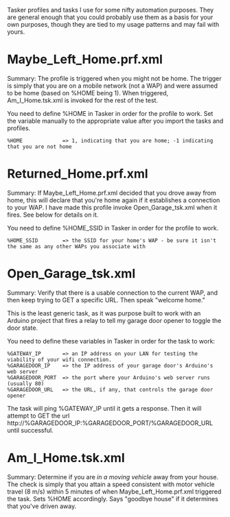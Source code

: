 Tasker profiles and tasks I use for some nifty automation purposes.  They are general enough that you could probably use them as a basis for your own purposes, though they are tied to my usage patterns and may fail with yours.


Maybe_Left_Home.prf.xml
==
Summary: The profile is triggered when you might not be home. The trigger is simply that you are on a mobile network (not a WAP) and were assumed to be home (based on %HOME being 1). When triggered, Am_I_Home.tsk.xml is invoked for the rest of the test.

You need to define %HOME in Tasker in order for the profile to work. Set the variable manually to the appropriate value after you import the tasks and profiles.

```
%HOME             => 1, indicating that you are home; -1 indicating that you are not home
```

Returned_Home.prf.xml
==
Summary: If Maybe_Left_Home.prf.xml decided that you drove away from home, this will declare that you're home again if it establishes a connection to your WAP. I have made this profile invoke Open_Garage_tsk.xml when it fires.  See below for details on it.

You need to define %HOME_SSID in Tasker in order for the profile to work.

```
%HOME_SSID        => the SSID for your home's WAP - be sure it isn't the same as any other WAPs you associate with
```

Open_Garage_tsk.xml
==
Summary: Verify that there is a usable connection to the current WAP, and then keep trying to GET a specific URL. Then speak "welcome home."

This is the least generic task, as it was purpose built to work with an Arduino project that fires a relay to tell my garage door opener to toggle the door state.

You need to define these variables in Tasker in order for the task to work:

```
%GATEWAY_IP       => an IP address on your LAN for testing the viability of your wifi connection.
%GARAGEDOOR_IP    => the IP address of your garage door's Arduino's web server
%GARAGEDOOR_PORT  => the port where your Arduino's web server runs (usually 80)
%GARAGEDOOR_URL   => the URL, if any, that controls the garage door opener
```

The task will ping %GATEWAY_IP until it gets a response.  Then it will attempt to GET the url http://%GARAGEDOOR_IP:%GARAGEDOOR_PORT/%GARAGEDOOR_URL until successful.


Am_I_Home.tsk.xml
==

Summary: Determine if you are *in a moving vehicle* away from your house. The check is simply that you attain a speed consistent with motor vehicle travel (8 m/s) within 5 minutes of when Maybe_Left_Home.prf.xml triggered the task. Sets %HOME accordingly. Says "goodbye house" if it determines that you've driven away.
